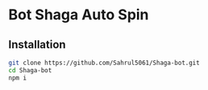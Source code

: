 # Bot Shaga Auto Spin


## Installation

```sh
git clone https://github.com/Sahrul5061/Shaga-bot.git
cd Shaga-bot
npm i
```

